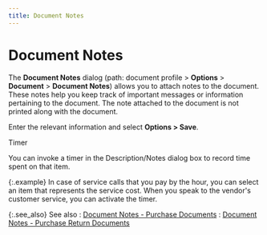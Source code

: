 ```yaml
---
title: Document Notes
---
```


# Document Notes


The **Document Notes** dialog (path:  document profile > **Options**  > **Document** > **Document 
 Notes**) allows you to attach notes to the document. These notes  help you keep track of important messages or information pertaining to  the document. The note attached to the document is not printed along with  the document.


Enter the relevant information and select **Options 
 &gt; Save**.


Timer


You can invoke a timer in the Description/Notes dialog box to record  time spent on that item.


{:.example}
In case of service calls that you pay by the  hour, you can select an item that represents the service cost. When you  speak to the vendor's customer service, you can activate the timer.


{:.see_also}
See also
: [Document Notes - Purchase  Documents]({{site.pp_baseurl}}/purc-proc/doc-profile/contents/document-information/document_notes.html)
: [Document Notes -  Purchase Return Documents]({{site.pp_baseurl}}/return-proc/doc-prof/contents/document-information/document_notes_pr.html)
